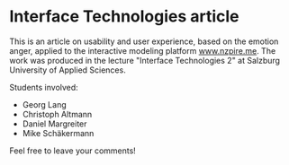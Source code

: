 # Interface Technologies article

This is an article on usability and user experience, based on the emotion anger, applied to the interactive modeling platform www.nzpire.me.
The work was produced in the lecture "Interface Technologies 2" at Salzburg University of Applied Sciences.

Students involved:

* Georg Lang
* Christoph Altmann
* Daniel Margreiter
* Mike Schäkermann

Feel free to leave your comments!
